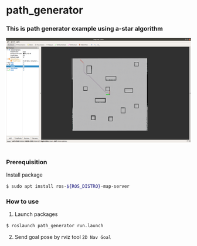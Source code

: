 # path_generator

### This is path generator example using a-star algorithm
![Demo](/img/path_exam.png)
<br>
<br>
### Prerequisition
Install package
``` bash
$ sudo apt install ros-${ROS_DISTRO}-map-server
```
### How to use
1. Launch packages 
``` bash
$ roslaunch path_generator run.launch
```
2. Send goal pose by rviz tool `2D Nav Goal`
